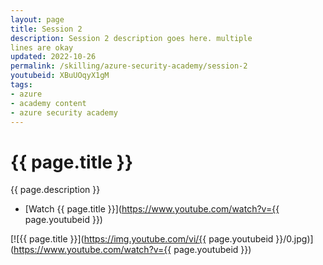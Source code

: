 ```yaml
---
layout: page
title: Session 2
description: Session 2 description goes here. multiple 
lines are okay
updated: 2022-10-26
permalink: /skilling/azure-security-academy/session-2
youtubeid: XBuUOqyX1gM
tags: 
- azure
- academy content
- azure security academy
---
```


# {{ page.title }}

{{ page.description }}

* [Watch {{ page.title }}](https://www.youtube.com/watch?v={{ page.youtubeid }})

[![{{ page.title }}](https://img.youtube.com/vi/{{ page.youtubeid }}/0.jpg)](https://www.youtube.com/watch?v={{ page.youtubeid }})

